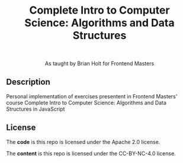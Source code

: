 <h1 align="center">Complete Intro to Computer Science: Algorithms and Data Structures</h1> <br>

<p align="center">
 As taught by Brian Holt for Frontend Masters
</p>

## Description
Personal implementation of exercises presentent in Frontend Masters' course Complete Intro to Computer Science: Algorithms and Data Structures in JavaScript

## License

The **code** is this repo is licensed under the Apache 2.0 license.

The **content** is this repo is licensed under the CC-BY-NC-4.0 license.
